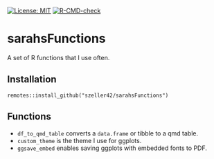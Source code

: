 <!-- badges: start -->
[![License: MIT](https://img.shields.io/badge/License-MIT-yellow.svg)](https://opensource.org/licenses/MIT)
[![R-CMD-check](https://github.com/szeller42/sarahsFunctions/actions/workflows/R-CMD-check.yaml/badge.svg)](https://github.com/szeller42/sarahsFunctions/actions/workflows/R-CMD-check.yaml)
<!-- badges: end -->


# sarahsFunctions
A set of R functions that I use often.


## Installation

`remotes::install_github("szeller42/sarahsFunctions")`

## Functions

-   `df_to_qmd_table` converts a `data.frame` or tibble to a qmd table.
-   `custom_theme` is the theme I use for ggplots.
-   `ggsave_embed` enables saving ggplots with embedded fonts to PDF.
